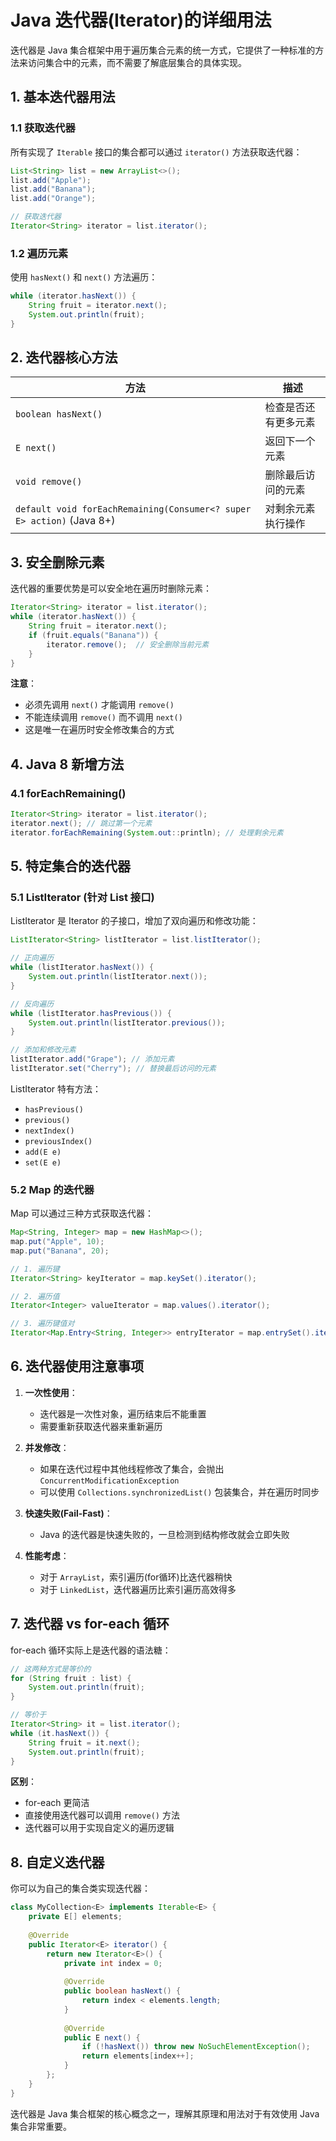 # Java 迭代器(Iterator)的详细用法

迭代器是 Java 集合框架中用于遍历集合元素的统一方式，它提供了一种标准的方法来访问集合中的元素，而不需要了解底层集合的具体实现。

## 1. 基本迭代器用法

### 1.1 获取迭代器

所有实现了 `Iterable` 接口的集合都可以通过 `iterator()` 方法获取迭代器：

```java
List<String> list = new ArrayList<>();
list.add("Apple");
list.add("Banana");
list.add("Orange");

// 获取迭代器
Iterator<String> iterator = list.iterator();
```

### 1.2 遍历元素

使用 `hasNext()` 和 `next()` 方法遍历：

```java
while (iterator.hasNext()) {
    String fruit = iterator.next();
    System.out.println(fruit);
}
```

## 2. 迭代器核心方法

| 方法 | 描述 |
|------|------|
| `boolean hasNext()` | 检查是否还有更多元素 |
| `E next()` | 返回下一个元素 |
| `void remove()` | 删除最后访问的元素 |
| `default void forEachRemaining(Consumer<? super E> action)` (Java 8+) | 对剩余元素执行操作 |

## 3. 安全删除元素

迭代器的重要优势是可以安全地在遍历时删除元素：

```java
Iterator<String> iterator = list.iterator();
while (iterator.hasNext()) {
    String fruit = iterator.next();
    if (fruit.equals("Banana")) {
        iterator.remove();  // 安全删除当前元素
    }
}
```

**注意**：
- 必须先调用 `next()` 才能调用 `remove()`
- 不能连续调用 `remove()` 而不调用 `next()`
- 这是唯一在遍历时安全修改集合的方式

## 4. Java 8 新增方法

### 4.1 forEachRemaining()

```java
Iterator<String> iterator = list.iterator();
iterator.next(); // 跳过第一个元素
iterator.forEachRemaining(System.out::println); // 处理剩余元素
```

## 5. 特定集合的迭代器

### 5.1 ListIterator (针对 List 接口)

ListIterator 是 Iterator 的子接口，增加了双向遍历和修改功能：

```java
ListIterator<String> listIterator = list.listIterator();

// 正向遍历
while (listIterator.hasNext()) {
    System.out.println(listIterator.next());
}

// 反向遍历
while (listIterator.hasPrevious()) {
    System.out.println(listIterator.previous());
}

// 添加和修改元素
listIterator.add("Grape"); // 添加元素
listIterator.set("Cherry"); // 替换最后访问的元素
```

ListIterator 特有方法：
- `hasPrevious()`
- `previous()`
- `nextIndex()`
- `previousIndex()`
- `add(E e)`
- `set(E e)`

### 5.2 Map 的迭代器

Map 可以通过三种方式获取迭代器：

```java
Map<String, Integer> map = new HashMap<>();
map.put("Apple", 10);
map.put("Banana", 20);

// 1. 遍历键
Iterator<String> keyIterator = map.keySet().iterator();

// 2. 遍历值
Iterator<Integer> valueIterator = map.values().iterator();

// 3. 遍历键值对
Iterator<Map.Entry<String, Integer>> entryIterator = map.entrySet().iterator();
```

## 6. 迭代器使用注意事项

1. **一次性使用**：
   - 迭代器是一次性对象，遍历结束后不能重置
   - 需要重新获取迭代器来重新遍历

2. **并发修改**：
   - 如果在迭代过程中其他线程修改了集合，会抛出 `ConcurrentModificationException`
   - 可以使用 `Collections.synchronizedList()` 包装集合，并在遍历时同步

3. **快速失败(Fail-Fast)**：
   - Java 的迭代器是快速失败的，一旦检测到结构修改就会立即失败

4. **性能考虑**：
   - 对于 `ArrayList`，索引遍历(for循环)比迭代器稍快
   - 对于 `LinkedList`，迭代器遍历比索引遍历高效得多

## 7. 迭代器 vs for-each 循环

for-each 循环实际上是迭代器的语法糖：

```java
// 这两种方式是等价的
for (String fruit : list) {
    System.out.println(fruit);
}

// 等价于
Iterator<String> it = list.iterator();
while (it.hasNext()) {
    String fruit = it.next();
    System.out.println(fruit);
}
```

**区别**：
- for-each 更简洁
- 直接使用迭代器可以调用 `remove()` 方法
- 迭代器可以用于实现自定义的遍历逻辑

## 8. 自定义迭代器

你可以为自己的集合类实现迭代器：

```java
class MyCollection<E> implements Iterable<E> {
    private E[] elements;
    
    @Override
    public Iterator<E> iterator() {
        return new Iterator<E>() {
            private int index = 0;
            
            @Override
            public boolean hasNext() {
                return index < elements.length;
            }
            
            @Override
            public E next() {
                if (!hasNext()) throw new NoSuchElementException();
                return elements[index++];
            }
        };
    }
}
```

迭代器是 Java 集合框架的核心概念之一，理解其原理和用法对于有效使用 Java 集合非常重要。